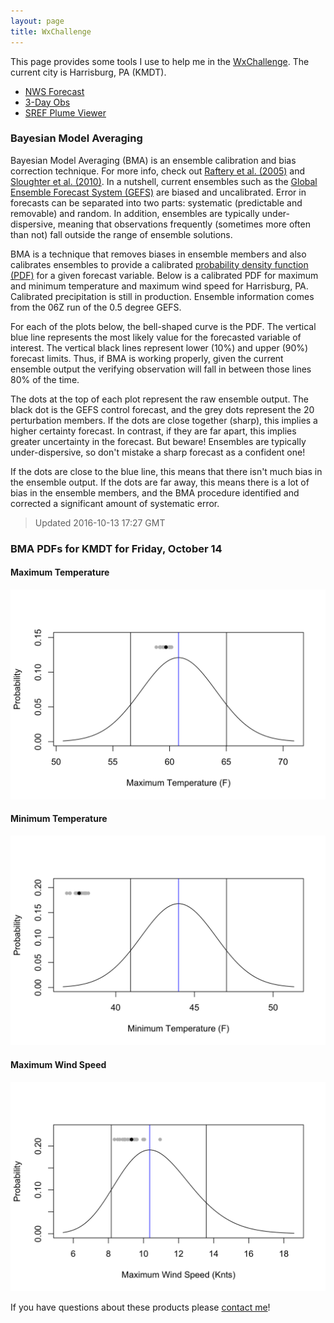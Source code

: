 ```yaml
---
layout: page
title: WxChallenge
---
```


This page provides some tools I use to help me in the [WxChallenge](http://www.wxchallenge.com/). The current city is Harrisburg, PA (KMDT).

* [NWS Forecast](http://forecast.weather.gov/MapClick.php?lat=40.1934&lon=-76.7633#.V_-4vpMrJE4)
* [3-Day Obs](http://w1.weather.gov/data/obhistory/KMDT.html)
* [SREF Plume Viewer](http://www.spc.noaa.gov/exper/sref/srefplumes/)

### Bayesian Model Averaging

Bayesian Model Averaging (BMA) is an ensemble calibration and bias correction technique. For more info, check out [Raftery et al. (2005)](http://journals.ametsoc.org/doi/full/10.1175/MWR2906.1) and [Sloughter et al. (2010)](http://www.tandfonline.com/doi/abs/10.1198/jasa.2009.ap08615). In a nutshell, current ensembles such as the [Global Ensemble Forecast System (GEFS)](https://www.ncdc.noaa.gov/data-access/model-data/model-datasets/global-ensemble-forecast-system-gefs) are biased and uncalibrated. Error in forecasts can be separated into two parts: systematic (predictable and removable) and random. In addition, ensembles are typically under-dispersive, meaning that observations frequently (sometimes more often than not) fall outside the range of ensemble solutions.

BMA is a technique that removes biases in ensemble members and also calibrates ensembles to provide a calibrated [probability density function (PDF)](https://en.wikipedia.org/wiki/Probability_density_function) for a given forecast variable. Below is a calibrated PDF for maximum and minimum temperature and maximum wind speed for Harrisburg, PA. Calibrated precipitation is still in production. Ensemble information comes from the 06Z run of the 0.5 degree GEFS.

For each of the plots below, the bell-shaped curve is the PDF. The vertical blue line represents the most likely value for the forecasted variable of interest. The vertical black lines represent lower (10%) and upper (90%) forecast limits. Thus, if BMA is working properly, given the current ensemble output the verifying observation will fall in between those lines 80% of the time.

The dots at the top of each plot represent the raw ensemble output. The black dot is the GEFS control forecast, and the grey dots represent the 20 perturbation members. If the dots are close together (sharp), this implies a higher certainty forecast. In contrast, if they are far apart, this implies greater uncertainty in the forecast. But beware! Ensembles are typically under-dispersive, so don't mistake a sharp forecast as a confident one!

If the dots are close to the blue line, this means that there isn't much bias in the ensemble output. If the dots are far away, this means there is a lot of bias in the ensemble members, and the BMA procedure identified and corrected a significant amount of systematic error.

> Updated 2016-10-13 17:27 GMT

### BMA PDFs for KMDT for Friday, October 14

#### Maximum Temperature
[<img src="tmax.png" width="700"/>](tmax.png)

#### Minimum Temperature
[<img src="tmin.png" width="700"/>](tmin.png)

#### Maximum Wind Speed
[<img src="wspd.png" width="700"/>](wspd.png)

If you have questions about these products please [contact me](https://bhlmn.github.io/about.html#contact)!
